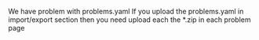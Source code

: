 We have problem with problems.yaml
If you upload the problems.yaml in import/export section then you need upload each the *.zip in each problem page


